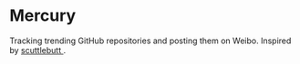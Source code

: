 Mercury
=======

Tracking trending GitHub repositories and posting them on Weibo. Inspired by [scuttlebutt
](https://github.com/benbjohnson/scuttlebutt).

